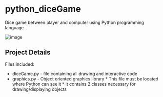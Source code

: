 # python_diceGame
Dice game between player and computer using Python programming language.

![image](https://user-images.githubusercontent.com/82129736/118904978-e642e800-b8e8-11eb-8aab-b6309e431ebb.png)

## Project Details

Files included: 
 - diceGame.py - file containing all drawing and interactive code
 - graphics.py - Object oriented graphics library
               * This file must be located where Python can see it
               * It contains 2 classes necessary for drawing/displaying objects
